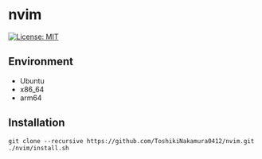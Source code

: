 # nvim

[![License: MIT](https://img.shields.io/badge/License-MIT-yellow.svg)](https://opensource.org/licenses/MIT)

## Environment
- Ubuntu
- x86_64
- arm64

## Installation
```
git clone --recursive https://github.com/ToshikiNakamura0412/nvim.git
./nvim/install.sh
```
